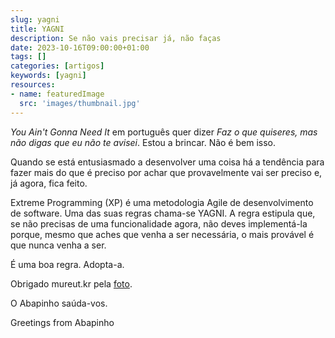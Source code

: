 ```yaml
---
slug: yagni
title: YAGNI
description: Se não vais precisar já, não faças
date: 2023-10-16T09:00:00+01:00
tags: []
categories: [artigos]
keywords: [yagni]
resources:
- name: featuredImage
  src: 'images/thumbnail.jpg'
---
```


_You Ain't Gonna Need It_ em português quer dizer _Faz o que quiseres, mas não digas que eu não te avisei_. Estou a brincar. Não é bem isso.

<!--more-->

Quando se está entusiasmado a desenvolver uma coisa há a tendência para fazer mais do que é preciso por achar que provavelmente vai ser preciso e, já agora, fica feito.

Extreme Programming (XP) é uma metodologia Agile de desenvolvimento de software. Uma das suas regras chama-se YAGNI. A regra estipula que, se não precisas de uma funcionalidade agora, não deves implementá-la porque, mesmo que aches que venha a ser necessária, o mais provável é que nunca venha a ser.

É uma boa regra. Adopta-a.

Obrigado mureut.kr pela [foto][1].

O Abapinho saúda-vos.

Greetings from Abapinho

[1]: <https://visualhunt.co/a7/c98878b0>
